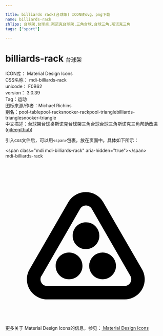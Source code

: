```yaml
---

title: billiards rack(台球架) ICON转svg、png下载
name: billiards-rack
zhTips: 台球架,台球桌,斯诺克台球架,三角台球,台球三角,斯诺克三角
tags: ["sport"]

---
```


# billiards-rack  <small style="font-size: 60%;font-weight: 100">台球架</small>


<div class="detail-page">
<p>
<span>
ICON库：
<span class="badge-secondary badge">Material Design Icons</span> 
</span>
<br/>
<span>
CSS名称：
<span class="badge-secondary badge">mdi-billiards-rack</span> 
</span>
<br/>
<span>
unicode：
<span class="badge-secondary badge">F0B62</span> 
<copy-btn content='F0B62' btn-title=""></copy-btn>
<copy-btn :content='String.fromCodePoint(parseInt("F0B62", 16))' btn-title="复制U"></copy-btn>
</span>
<br/>
<span>
version：
<span class="badge-secondary badge">3.0.39</span> 
</span><br/><span>Tag：<span class="badge-light badge"><router-link to="/tags/sport.html">运动</router-link></span></span>
<br/>
<span>图标来源/作者：<span class="badge-light badge">Michael Richins</span></span> 
<br/>
<span>别名：<span class="badge-light badge">pool-table</span><span class="badge-light badge">pool-rack</span><span class="badge-light badge">snooker-rack</span><span class="badge-light badge">pool-triangle</span><span class="badge-light badge">billiards-triangle</span><span class="badge-light badge">snooker-triangle</span></span><br/><span class="zh-detail">中文描述：<span class="badge-primary badge">台球架</span><span class="badge-primary badge">台球桌</span><span class="badge-primary badge">斯诺克台球架</span><span class="badge-primary badge">三角台球</span><span class="badge-primary badge">台球三角</span><span class="badge-primary badge">斯诺克三角</span><span class="help-link"><span>帮助改进</span>(<a href="https://gitee.com/liuwave/icon-helper/edit/master/json/material/billiards-rack.json" target="_blank" rel="noopener noreferrer">gitee</a><a href="https://github.com/liuwave/icon-helper/edit/master/json/material/billiards-rack.json" target="_blank" rel="noopener noreferrer">github</a></span>)</span><br/>
</p>
</div>
<div class="alert alert-dark">
  <i class="mdi mdi-billiards-rack mdi-48px"></i>
  <i class="mdi mdi-billiards-rack mdi-36px"></i>
  <i class="mdi mdi-billiards-rack mdi-24px"></i>
  <i class="mdi mdi-billiards-rack mdi-18px"></i>
</div>
<div>
  <p>引入css文件后，可以用<code>&lt;span&gt;</code>包裹，放在页面中。具体如下所示：    
  </p>
  <div class="alert alert-primary" style="font-size: 14px">
    &lt;span class="mdi mdi-billiards-rack" aria-hidden="true"&gt;&lt;/span&gt;
    <copy-btn content='<span class="mdi mdi-billiards-rack" aria-hidden="true"></span>'></copy-btn>
  </div>
  <div class="alert alert-secondary">
    <i class="mdi mdi-billiards-rack"
    style="font-size: 24px"
    aria-hidden="true"></i> mdi-billiards-rack
    <copy-btn content="mdi-billiards-rack" btn-title="复制图标名称"></copy-btn>
  </div>
</div>
<div id="svg" class="svg-wrap">
<svg xmlns="http://www.w3.org/2000/svg" viewBox="0 0 24 24"><path d="M20.31,16.44L14.54,6.47C13.72,5.04 11.89,4.55 10.46,5.38C10,5.64 9.63,6 9.36,6.47L3.6,16.44C2.77,17.87 3.26,19.69 4.69,20.5C5.14,20.78 5.65,20.92 6.18,20.92H17.73C19.38,20.91 20.72,19.57 20.71,17.92C20.71,17.4 20.57,16.89 20.31,16.44M5.37,17.43L11.11,7.47C11.38,7 12,6.82 12.46,7.1C12.62,7.18 12.75,7.31 12.84,7.47L18.58,17.43C18.85,17.91 18.69,18.5 18.21,18.79C18.06,18.88 17.89,18.93 17.72,18.93H6.21C5.66,18.92 5.21,18.47 5.22,17.92C5.22,17.75 5.26,17.58 5.35,17.43H5.37M11.97,13.45C10.87,13.45 10,12.56 10,11.46C10,10.35 10.87,9.46 11.97,9.46A2,2 0 0,1 13.97,11.46C13.97,12.56 13.07,13.45 11.95,13.45H11.97M9.46,17.93C8.36,17.93 7.47,17.04 7.47,15.94C7.47,14.84 8.36,13.95 9.46,13.95C10.56,13.95 11.46,14.84 11.46,15.94C11.46,17.04 10.56,17.93 9.46,17.93M14.44,17.93A2,2 0 0,1 12.45,15.94A2,2 0 0,1 14.44,13.95C15.54,13.95 16.44,14.84 16.44,15.94C16.44,17.04 15.54,17.93 14.44,17.93Z" /></svg>
</div>
<detail full-name='mdi-billiards-rack'></detail>
    
<div><p>更多关于 Material Design Icons的信息，参见：<a target="_blank" href="https://iconhelper.cn/material.html"> Material Design Icons</a>
</p></div>

